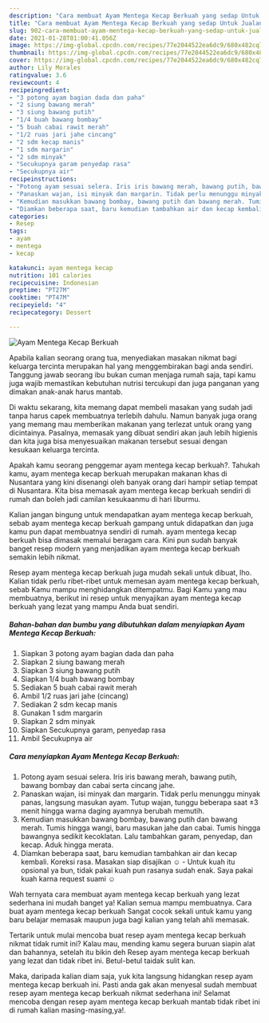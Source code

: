 ```yaml
---
description: "Cara membuat Ayam Mentega Kecap Berkuah yang sedap Untuk Jualan"
title: "Cara membuat Ayam Mentega Kecap Berkuah yang sedap Untuk Jualan"
slug: 902-cara-membuat-ayam-mentega-kecap-berkuah-yang-sedap-untuk-jualan
date: 2021-01-28T01:00:41.056Z
image: https://img-global.cpcdn.com/recipes/77e2044522ea6dc9/680x482cq70/ayam-mentega-kecap-berkuah-foto-resep-utama.jpg
thumbnail: https://img-global.cpcdn.com/recipes/77e2044522ea6dc9/680x482cq70/ayam-mentega-kecap-berkuah-foto-resep-utama.jpg
cover: https://img-global.cpcdn.com/recipes/77e2044522ea6dc9/680x482cq70/ayam-mentega-kecap-berkuah-foto-resep-utama.jpg
author: Lily Morales
ratingvalue: 3.6
reviewcount: 4
recipeingredient:
- "3 potong ayam bagian dada dan paha"
- "2 siung bawang merah"
- "3 siung bawang putih"
- "1/4 buah bawang bombay"
- "5 buah cabai rawit merah"
- "1/2 ruas jari jahe cincang"
- "2 sdm kecap manis"
- "1 sdm margarin"
- "2 sdm minyak"
- "Secukupnya garam penyedap rasa"
- "Secukupnya air"
recipeinstructions:
- "Potong ayam sesuai selera. Iris iris bawang merah, bawang putih, bawang bombay dan cabai serta cincang jahe."
- "Panaskan wajan, isi minyak dan margarin. Tidak perlu menunggu minyak panas, langsung masukan ayam. Tutup wajan, tunggu beberapa saat ±3 menit hingga warna daging ayamnya berubah memutih."
- "Kemudian masukkan bawang bombay, bawang putih dan bawang merah. Tumis hingga wangi, baru masukan jahe dan cabai. Tumis hingga bawangnya sedikit kecoklatan. Lalu tambahkan garam, penyedap, dan kecap. Aduk hingga merata."
- "Diamkan beberapa saat, baru kemudian tambahkan air dan kecap kembali. Koreksi rasa. Masakan siap disajikan ☺️ Untuk kuah itu opsional ya bun, tidak pakai kuah pun rasanya sudah enak. Saya pakai kuah karna request suami ☺️"
categories:
- Resep
tags:
- ayam
- mentega
- kecap

katakunci: ayam mentega kecap 
nutrition: 101 calories
recipecuisine: Indonesian
preptime: "PT27M"
cooktime: "PT47M"
recipeyield: "4"
recipecategory: Dessert

---
```



![Ayam Mentega Kecap Berkuah](https://img-global.cpcdn.com/recipes/77e2044522ea6dc9/680x482cq70/ayam-mentega-kecap-berkuah-foto-resep-utama.jpg)

Apabila kalian seorang orang tua, menyediakan masakan nikmat bagi keluarga tercinta merupakan hal yang menggembirakan bagi anda sendiri. Tanggung jawab seorang ibu bukan cuman menjaga rumah saja, tapi kamu juga wajib memastikan kebutuhan nutrisi tercukupi dan juga panganan yang dimakan anak-anak harus mantab.

Di waktu  sekarang, kita memang dapat membeli masakan yang sudah jadi tanpa harus capek membuatnya terlebih dahulu. Namun banyak juga orang yang memang mau memberikan makanan yang terlezat untuk orang yang dicintainya. Pasalnya, memasak yang dibuat sendiri akan jauh lebih higienis dan kita juga bisa menyesuaikan makanan tersebut sesuai dengan kesukaan keluarga tercinta. 



Apakah kamu seorang penggemar ayam mentega kecap berkuah?. Tahukah kamu, ayam mentega kecap berkuah merupakan makanan khas di Nusantara yang kini disenangi oleh banyak orang dari hampir setiap tempat di Nusantara. Kita bisa memasak ayam mentega kecap berkuah sendiri di rumah dan boleh jadi camilan kesukaanmu di hari liburmu.

Kalian jangan bingung untuk mendapatkan ayam mentega kecap berkuah, sebab ayam mentega kecap berkuah gampang untuk didapatkan dan juga kamu pun dapat membuatnya sendiri di rumah. ayam mentega kecap berkuah bisa dimasak memalui beragam cara. Kini pun sudah banyak banget resep modern yang menjadikan ayam mentega kecap berkuah semakin lebih nikmat.

Resep ayam mentega kecap berkuah juga mudah sekali untuk dibuat, lho. Kalian tidak perlu ribet-ribet untuk memesan ayam mentega kecap berkuah, sebab Kamu mampu menghidangkan ditempatmu. Bagi Kamu yang mau membuatnya, berikut ini resep untuk menyajikan ayam mentega kecap berkuah yang lezat yang mampu Anda buat sendiri.

<!--inarticleads1-->

##### Bahan-bahan dan bumbu yang dibutuhkan dalam menyiapkan Ayam Mentega Kecap Berkuah:

1. Siapkan 3 potong ayam bagian dada dan paha
1. Siapkan 2 siung bawang merah
1. Siapkan 3 siung bawang putih
1. Siapkan 1/4 buah bawang bombay
1. Sediakan 5 buah cabai rawit merah
1. Ambil 1/2 ruas jari jahe (cincang)
1. Sediakan 2 sdm kecap manis
1. Gunakan 1 sdm margarin
1. Siapkan 2 sdm minyak
1. Siapkan Secukupnya garam, penyedap rasa
1. Ambil Secukupnya air




<!--inarticleads2-->

##### Cara menyiapkan Ayam Mentega Kecap Berkuah:

1. Potong ayam sesuai selera. Iris iris bawang merah, bawang putih, bawang bombay dan cabai serta cincang jahe.
1. Panaskan wajan, isi minyak dan margarin. Tidak perlu menunggu minyak panas, langsung masukan ayam. Tutup wajan, tunggu beberapa saat ±3 menit hingga warna daging ayamnya berubah memutih.
1. Kemudian masukkan bawang bombay, bawang putih dan bawang merah. Tumis hingga wangi, baru masukan jahe dan cabai. Tumis hingga bawangnya sedikit kecoklatan. Lalu tambahkan garam, penyedap, dan kecap. Aduk hingga merata.
1. Diamkan beberapa saat, baru kemudian tambahkan air dan kecap kembali. Koreksi rasa. Masakan siap disajikan ☺️ - Untuk kuah itu opsional ya bun, tidak pakai kuah pun rasanya sudah enak. Saya pakai kuah karna request suami ☺️




Wah ternyata cara membuat ayam mentega kecap berkuah yang lezat sederhana ini mudah banget ya! Kalian semua mampu membuatnya. Cara buat ayam mentega kecap berkuah Sangat cocok sekali untuk kamu yang baru belajar memasak maupun juga bagi kalian yang telah ahli memasak.

Tertarik untuk mulai mencoba buat resep ayam mentega kecap berkuah nikmat tidak rumit ini? Kalau mau, mending kamu segera buruan siapin alat dan bahannya, setelah itu bikin deh Resep ayam mentega kecap berkuah yang lezat dan tidak ribet ini. Betul-betul taidak sulit kan. 

Maka, daripada kalian diam saja, yuk kita langsung hidangkan resep ayam mentega kecap berkuah ini. Pasti anda gak akan menyesal sudah membuat resep ayam mentega kecap berkuah nikmat sederhana ini! Selamat mencoba dengan resep ayam mentega kecap berkuah mantab tidak ribet ini di rumah kalian masing-masing,ya!.

